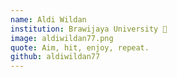 ```yaml
---
name: Aldi Wildan
institution: Brawijaya University 🚩
image: aldiwildan77.png
quote: Aim, hit, enjoy, repeat.
github: aldiwildan77
---
```

